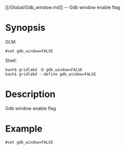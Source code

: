 [[/Global/Gdb_window.md]] -- Gdb window enable flag

# Synopsis
GLM:
~~~
#set gdb_window=FALSE
~~~
Shell:
~~~
bash$ gridlabd -D gdb_window=FALSE
bash$ gridlabd --define gdb_window=FALSE
~~~

# Description

Gdb window enable flag

# Example

~~~
#set gdb_window=FALSE
~~~
